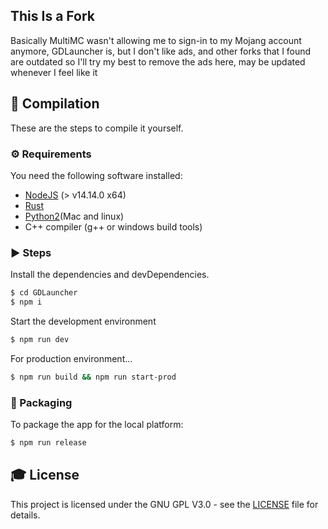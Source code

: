 ## This Is a Fork

Basically MultiMC wasn't allowing me to sign-in to my Mojang account anymore, GDLauncher is, but I don't like ads,
and other forks that I found are outdated so I'll try my best to remove the ads here, may be updated whenever I feel like it

## 💾 Compilation

These are the steps to compile it yourself.

### ⚙️ Requirements

You need the following software installed:

- [NodeJS](https://nodejs.org/en/download/) (> v14.14.0 x64)
- [Rust](https://www.rust-lang.org/)
- [Python2](https://www.python.org/)(Mac and linux)
- C++ compiler (g++ or windows build tools)

### ▶️ Steps

Install the dependencies and devDependencies.

```sh
$ cd GDLauncher
$ npm i
```

Start the development environment

```sh
$ npm run dev
```

For production environment...

```sh
$ npm run build && npm run start-prod
```

### 🚚 Packaging

To package the app for the local platform:

```sh
$ npm run release
```

## 🎓 License

This project is licensed under the GNU GPL V3.0 - see the [LICENSE](LICENSE) file for details.
